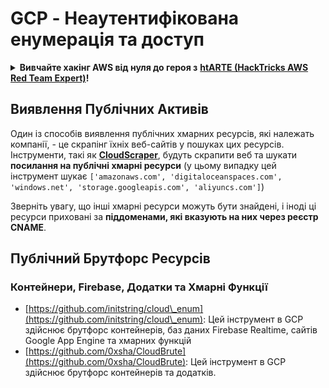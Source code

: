 # GCP - Неаутентифікована енумерація та доступ

<details>

<summary><strong>Вивчайте хакінг AWS від нуля до героя з</strong> <a href="https://training.hacktricks.xyz/courses/arte"><strong>htARTE (HackTricks AWS Red Team Expert)</strong></a><strong>!</strong></summary>

Інші способи підтримки HackTricks:

* Якщо ви хочете побачити **рекламу вашої компанії на HackTricks** або **завантажити HackTricks у форматі PDF**, перевірте [**ПЛАНИ ПІДПИСКИ**](https://github.com/sponsors/carlospolop)!
* Отримайте [**офіційний PEASS & HackTricks мерч**](https://peass.creator-spring.com)
* Відкрийте для себе [**Сім'ю PEASS**](https://opensea.io/collection/the-peass-family), нашу колекцію ексклюзивних [**NFT**](https://opensea.io/collection/the-peass-family)
* **Приєднуйтесь до** 💬 [**групи Discord**](https://discord.gg/hRep4RUj7f) або [**групи Telegram**](https://t.me/peass) або **слідкуйте** за мною на **Twitter** 🐦 [**@carlospolopm**](https://twitter.com/carlospolopm)**.**
* **Поділіться своїми хакерськими трюками, надсилайте PR до** [**HackTricks**](https://github.com/carlospolop/hacktricks) та [**HackTricks Cloud**](https://github.com/carlospolop/hacktricks-cloud) репозиторіїв.

</details>

## Виявлення Публічних Активів

Один із способів виявлення публічних хмарних ресурсів, які належать компанії, - це скрапінг їхніх веб-сайтів у пошуках цих ресурсів. Інструменти, такі як [**CloudScraper**](https://github.com/jordanpotti/CloudScraper), будуть скрапити веб та шукати **посилання на публічні хмарні ресурси** (у цьому випадку цей інструмент шукає `['amazonaws.com', 'digitaloceanspaces.com', 'windows.net', 'storage.googleapis.com', 'aliyuncs.com']`)

Зверніть увагу, що інші хмарні ресурси можуть бути знайдені, і іноді ці ресурси приховані за **піддоменами, які вказують на них через реєстр CNAME**.

## Публічний Брутфорс Ресурсів

### Контейнери, Firebase, Додатки та Хмарні Функції

* [https://github.com/initstring/cloud\_enum](https://github.com/initstring/cloud\_enum): Цей інструмент в GCP здійснює брутфорс контейнерів, баз даних Firebase Realtime, сайтів Google App Engine та хмарних функцій
* [https://github.com/0xsha/CloudBrute](https://github.com/0xsha/CloudBrute): Цей інструмент в GCP здійснює брутфорс контейнерів та додатків.
